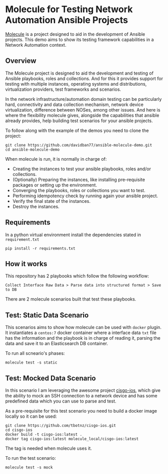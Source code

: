 # Molecule for Testing Network Automation Ansible Projects

[Molecule](https://molecule.readthedocs.io/en/latest/index.html) is a project designed to aid in the development of Ansible projects. This demo aims to show its testing framework capabilities in a Network Automation context.

## Overview

The Molecule project is designed to aid the development and testing of Ansible playbooks, roles and collections. And for this it provides support for testing with multiple instances, operating systems and distributions, virtualization providers, test frameworks and scenarios.

In the network infrastructure/automation domain testing can be particularly hard, connectivity and data collection mechanism, network device virtualization, difference between NOSes, among other issues. And here is where the flexibility molecule gives, alongside the capabilities that ansible already provides, help building test scenarios for your ansible projects.

To follow along with the example of the demos you need to clone the project:

```shell
git clone https://github.com/davidban77/ansible-molecule-demo.git
cd ansible-molecule-demo
```

When molecule is run, it is normally in charge of:

- Creating the instances to test your ansible playbooks, roles and/or collections.
- (Optionally) Preparing the instances, like installing pre-requisite packages or setting up the environment.
- Converging the playbooks, roles or collections you want to test.
- Performing idempotency check by running again your ansible project.
- Verify the final state of the instances.
- Destroy the instances.

## Requirements

In a python virtual environment install the dependencies stated in `requirement.txt`

```shell
pip install -r requirements.txt
```

## How it works

This repository has 2 playbooks which follow the following workflow:

```shell
Collect Interface Raw Data > Parse data into structured format > Save to DB
```

There are 2 molecule scenarios built that test these playbooks.

## Test: Static Data Scenario

This scenarios aims to show how molecule can be used with `docker` plugin. It instantiates a `centos:7` docker container where a interface data `txt` file has the information and the playbook is in charge of reading it, parsing the data and save it to an Elasticsearch DB container.

To run all scneario's phases:

```shell
molecule test -s static
```

## Test: Mocked Data Scenario

In this scenario I am leveraging the awesome project [cisgo-ios](https://github.com/tbotnz/cisgo-ios), which give the ability to mock an SSH connection to a network device and has some predefined data which you can use to parse and test.

As a pre-requisite for this test scenario you need to build a docker image locally so it can be used:

```shell
git clone https://github.com/tbotnz/cisgo-ios.git
cd cisgo-ios
docker build -t cisgo-ios:latest .
docker tag cisgo-ios:latest molecule_local/cisgo-ios:latest
```

The tag is needed when molecule uses it.

To run the test scenario:

```shell
molecule test -s mock
```
